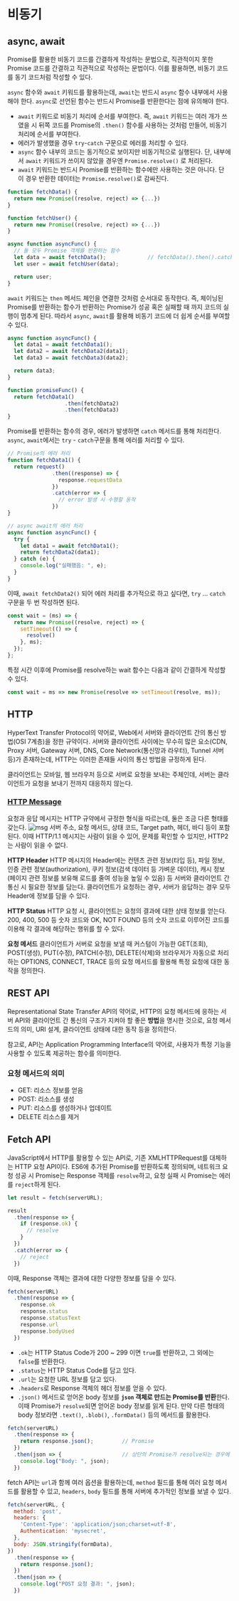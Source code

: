 # 비동기

## async, await

Promise를 활용한 비동기 코드를 간결하게 작성하는 문법으로, 직관적이지 못한 Promise 코드를 간결하고 직관적으로 작성하는 문법이다. 이를 활용하면, 비동기 코드를 동기 코드처럼 작성할 수 있다.

`async` 함수와 `await` 키워드를 활용하는데, `await`는 반드시 `async` 함수 내부에서 사용해야 한다. `async`로 선언된 함수는 반드시 Promise를 반환한다는 점에 유의해야 한다.

- `await` 키워드로 비동기 처리에 순서를 부여한다. 즉, `await` 키워드는 여러 개가 쓰였을 시 뒤쪽 코드를 Promise의 `.then()` 함수를 사용하는 것처럼 만들어, 비동기 처리에 순서를 부여한다.
- 에러가 발생했을 경우 `try`-`catch` 구문으로 에러를 처리할 수 있다.
- `async` 함수 내부의 코드는 동기적으로 보이지만 비동기적으로 실행된다. 단, 내부에서 `await` 키워드가 쓰이지 않았을 경우엔 `Promise.resolve()` 로 처리된다.
- `await` 키워드는 반드시 Promise를 반환하는 함수에만 사용하는 것은 아니다. 단 이 경우 반환한 데이터는 `Promise.resolve()`로 감싸진다.

```javascript
function fetchData() {
  return new Promise((resolve, reject) => {...})
}

function fetchUser() {
  return new Promise((resolve, reject) => {...})
}

async function asyncFunc() {
  // 둘 모두 Promise 객체를 반환하는 함수
  let data = await fetchData();             // fetchData().then().catch()로 사용할 때 `then()` 메서드로 받아오는 data와 동일한 data.
  let user = await fetchUser(data);

  return user;
}
```

`await` 키워드는 `then` 메서드 체인을 연결한 것처럼 순서대로 동작한다. 즉, 체이닝된 Promise를 반환하는 함수가 반환하는 Promise가 성공 혹은 실패할 때 까지 코드의 실행이 멈추게 된다. 따라서 `async`, `await`를 활용해 비동기 코드에 더 쉽게 순서를 부여할 수 있다.

```javascript
async function asyncFunc() {
  let data1 = await fetchData1();
  let data2 = await fetchData2(data1);
  let data3 = await fetchData3(data2);

  return data3;
}

function promiseFunc() {
  return fetchData1()
                  .then(fetchData2)
                  .then(fetchData3)
}
```

Promise를 반환하는 함수의 경우, 에러가 발생하면 `catch` 메서드를 통해 처리한다. `async`, `await`에서는 `try` - `catch`구문을 통해 에러를 처리할 수 있다.

```javascript
// Promise의 에러 처리
function fetchData1() {
  return request()
              .then((response) => {
                response.requestData
              })
              .catch(error => {
                // error 발생 시 수행할 동작
              })
}

// async await의 에러 처리
async function asyncFunc() {
  try {
    let data1 = await fetchData1();
    return fetchData2(data1);
  } catch (e) {
    console.log("실패했음: ", e);
  }
}
```

이때, `await fetchData2()` 되어 에러 처리를 추가적으로 하고 싶다면, `try` ... `catch` 구문을 두 번 작성하면 된다.

```javascript
const wait = (ms) => {
  return new Promise((resolve, reject) => {
    setTimeout(() => {
      resolve()
    }, ms);
  });
};
```

특정 시간 이후에 Promise를 resolve하는 wait 함수는 다음과 같이 간결하게 작성할 수 있다.

```javascript
const wait = ms => new Promise(resolve => setTimeout(resolve, ms));
```

## HTTP

HyperText Transfer Protocol의 약어로, Web에서 서버와 클라이언트 간의 통신 방법(OSI 7계층)을 정한 규약이다. 서버와 클라이언트 사이에는 무수히 많은 요소(CDN, Proxy 서버, Gateway 서버, DNS, Core Network(통신망과 라우터), Tunnel 서버 등)가 존재하는데, HTTP는 이러한 존재들 사이의 통신 방법을 규정하게 된다.

클라이언트는 모바일, 웹 브라우저 등으로 서버로 요청을 보내는 주체인데, 서버는 클라이언트가 요청을 보내기 전까지 대응하지 않는다.

### [HTTP Message](https://developer.mozilla.org/ko/docs/Web/HTTP/Messages)

요청과 응답 메시지는 HTTP 규약에서 규정한 형식을 따르는데, 둘은 조금 다른 형태를 갖는다.
![msg](./HTTPMsgStructure2.png)
서버 주소, 요청 메서드, 상태 코드, Target path, 헤더, 바디 등이 포함된다. 이때 HTTP/1.1 메시지는 사람이 읽을 수 있어, 문제를 확인할 수 있지만, HTTP2는 사람이 읽을 수 없다.

**HTTP Header**
HTTP 메시지의 Header에는 컨텐츠 관련 정보(타입 등), 파일 정보, 인증 관련 정보(authorization), 쿠키 정보(검색 데이터 등 가벼운 데이터), 캐시 정보(페이지 관련 정보를 보유해 로드를 줄여 성능을 높일 수 있음) 등 서버와 클라이언트 간 통신 시 필요한 정보를 담는다. 클라이언트가 요청하는 경우, 서버가 응답하는 경우 모두 Header에 정보를 담을 수 있다.

**HTTP Status**
HTTP 요청 시, 클라이언트는 요청의 결과에 대한 상태 정보를 얻는다. 200, 400, 500 등 숫자 코드와 OK, NOT FOUND 등의 숫자 코드로 이루어진 코드를 이용해 각 결과에 해당하는 행위를 할 수 있다.

**요청 메서드**
클라이언트가 서버로 요청을 보낼 때 커스텀이 가능한 GET(조회), POST(생성), PUT(수정), PATCH(수정), DELETE(삭제)와 브라우저가 자동으로 처리하는 OPTIONS, CONNECT, TRACE 등의 요청 메서드를 활용해 특정 요청에 대한 동작을 정의한다.

## REST API

Representational State Transfer API의 약어로, HTTP의 요청 메서드에 응하는 서버 API와 클라이언트 간 통신의 구조가 지켜야 할 좋은 **방법**을 명시한 것으로, 요청 메서드의 의미, URI 설계, 클라이언트 상태에 대한 동작 등을 정의한다.

참고로, API는 Application Programming Interface의 약어로, 사용자가 특정 기능을 사용할 수 있도록 제공하는 함수를 의미한다.

### 요청 메서드의 의미

- GET: 리소스 정보를 얻음
- POST: 리소스를 생성
- PUT: 리소스를 생성하거나 업데이트
- DELETE 리소스를 제거

## Fetch API

JavaScript에서 HTTP를 활용할 수 있는 API로, 기존 XMLHTTPRequest를 대체하는 HTTP 요청 API이다. ES6에 추가된 Promise를 반환하도록 정의되며, 네트워크 요청 성공 시 Promise는 Response 객체를 `resolve`하고, 요청 실패 시 Promise는 에러를 `reject`하게 된다.

```javascript
let result = fetch(serverURL);

result
  .then(response => {
    if (response.ok) {
      // resolve
    }
  })
  .catch(error => {
    // reject
  })
```

이때, Response 객체는 결과에 대한 다양한 정보를 담을 수 있다.

```javascript
fetch(serverURL)
  .then(response => {
    response.ok
    response.status
    response.statusText
    response.url
    response.bodyUsed
  })
```

- `.ok`는 HTTP Status Code가 200 ~ 299 이면 `true`를 반환하고, 그 외에는 `false`를 반환한다.
- `.status`는 HTTP Status Code를 담고 있다.
- `.url`는 요청한 URL 정보를 담고 있다.
- `.headers`로 Response 객체의 헤더 정보를 얻을 수 있다.
- `.json()` 메서드로 얻어온 body 정보를 **`json` 객체로 만드는 Promise를 반환**한다. 이때 Promise가 `resolve`되면 얻어온 body 정보를 읽게 된다. 만약 다른 형태의 body 정보라면 `.text()`, `.blob()`, `.formData()` 등의 메서드를 활용한다.

```javascript
fetch(serverURL)
  .then(response => {
    return response.json();         // Promise
  })
  .then(json => {                   // 상단의 Promise가 resolve되는 경우에 body 정보 읽기 가능
    console.log("Body: ", json);
  })
```

fetch API는 `url`과 함께 여러 옵션을 활용하는데, `method` 필드를 통해 여러 요청 메서드를 활용할 수 있고, `headers`, `body` 필드를 통해 서버에 추가적인 정보를 보낼 수 있다.

```javascript
fetch(serverURL, {
  method: 'post',
  headers: {
    'Content-Type': 'application/json;charset=utf-8',
    Authentication: 'mysecret',
  },
  body: JSON.stringify(formData),
})
  .then(response => {
    return response.json();
  })
  .then(json => {
    console.log("POST 요청 결과: ", json);
  })
```
